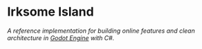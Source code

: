 # Irksome Island

_A reference implementation for building online features and clean architecture in [Godot Engine](https://godotengine.org/) with C#._

